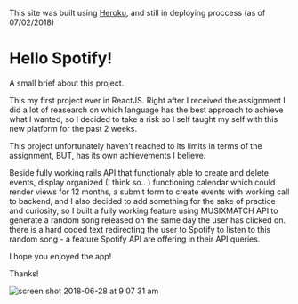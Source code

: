 This site was built using [Heroku](https://playdates-calendar-frontend.herokuapp.com/), and still in deploying proccess (as of 07/02/2018)
# Hello Spotify!

A small brief about this project.

This my first project ever in ReactJS. Right after I received the assignment I did a lot of reasearch on which language has the best approach to achieve what I wanted, so I decided to take a risk so I self taught my self with this new platform for the past 2 weeks.

This project unfortunately haven’t reached to its limits in terms of the assignment, BUT, has its own achievements I believe.

Beside fully working rails API that functionaly able to create and delete events, display organized (I think so.. ) functioning calendar which could render views for 12 months, a submit form to create events with working call to backend, and I also decided to add something for the sake of practice and curiosity, so I built a fully working feature using MUSIXMATCH API to generate a random song released on the same day the user has clicked on. there is a hard coded text redirecting the user to Spotify to listen to this random song - a feature Spotify API are offering in their API queries.

I hope you enjoyed the app!

Thanks!

![screen shot 2018-06-28 at 9 07 31 am](https://user-images.githubusercontent.com/18123962/42036200-c32a736e-7ab2-11e8-8341-3f0a6d3f2043.png)


